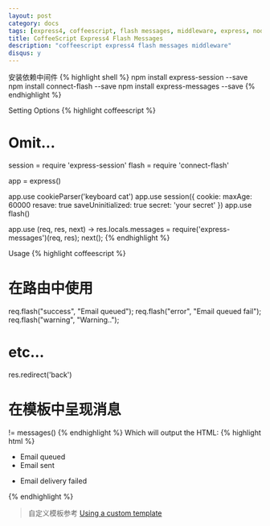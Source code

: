 ```yaml
---
layout: post
category: docs
tags: [express4, coffeescript, flash messages, middleware, express, node, npm]
title: CoffeeScript Express4 Flash Messages
description: "coffeescript express4 flash messages middleware"
disqus: y
---
```

安装依赖中间件
{% highlight shell %}
  npm install express-session --save
  npm install connect-flash --save
  npm install express-messages --save
{% endhighlight %}

Setting Options
{% highlight coffeescript %}
# Omit...
session = require 'express-session'
flash = require 'connect-flash'

app = express()

app.use cookieParser('keyboard cat')
app.use session({
  cookie: maxAge: 60000
  resave: true
  saveUninitialized: true
  secret: 'your secret'
})
app.use flash()

app.use (req, res, next) ->
  res.locals.messages = require('express-messages')(req, res);
  next();
{% endhighlight %}

Usage
{% highlight coffeescript %}
# 在路由中使用
req.flash("success", "Email queued");
req.flash("error", "Email queued fail");
req.flash("warning", "Warning..");
# etc...
res.redirect('back')

# 在模板中呈现消息
!= messages()
{% endhighlight %}
Which will output the HTML:
{% highlight html %}
<div id="messages">
  <ul class="info">
    <li>Email queued</li>
    <li>Email sent</li>
  </ul>
  <ul class="error">
    <li>Email delivery failed</li>
  </ul>
</div>
{% endhighlight %}

> 自定义模板参考 [Using a custom template](https://github.com/expressjs/express-messages#using-a-custom-template)
